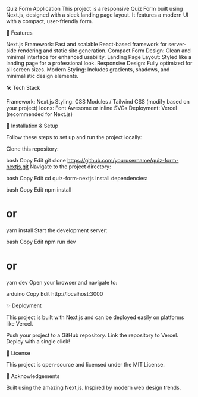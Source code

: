 Quiz Form Application
This project is a responsive Quiz Form built using Next.js, designed with a sleek landing page layout. It features a modern UI with a compact, user-friendly form.

🌟 Features

Next.js Framework: Fast and scalable React-based framework for server-side rendering and static site generation.
Compact Form Design: Clean and minimal interface for enhanced usability.
Landing Page Layout: Styled like a landing page for a professional look.
Responsive Design: Fully optimized for all screen sizes.
Modern Styling: Includes gradients, shadows, and minimalistic design elements.


🛠️ Tech Stack

Framework: Next.js
Styling: CSS Modules / Tailwind CSS (modify based on your project)
Icons: Font Awesome or inline SVGs
Deployment: Vercel (recommended for Next.js)


🚀 Installation & Setup

Follow these steps to set up and run the project locally:

Clone this repository:

bash
Copy
Edit
git clone https://github.com/yourusername/quiz-form-nextjs.git
Navigate to the project directory:

bash
Copy
Edit
cd quiz-form-nextjs
Install dependencies:

bash
Copy
Edit
npm install
# or
yarn install
Start the development server:

bash
Copy
Edit
npm run dev
# or
yarn dev
Open your browser and navigate to:

arduino
Copy
Edit
http://localhost:3000


✨ Deployment

This project is built with Next.js and can be deployed easily on platforms like Vercel.

Push your project to a GitHub repository.
Link the repository to Vercel.
Deploy with a single click!

📝 License

This project is open-source and licensed under the MIT License.

🙌 Acknowledgements

Built using the amazing Next.js.
Inspired by modern web design trends.
